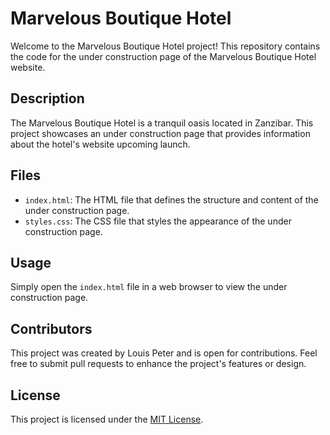 # Marvelous Boutique Hotel

Welcome to the Marvelous Boutique Hotel project! This repository contains the code for the under construction page of the Marvelous Boutique Hotel website.

## Description

The Marvelous Boutique Hotel is a tranquil oasis located in Zanzibar. This project showcases an under construction page that provides information about the hotel's website upcoming launch.

## Files

- `index.html`: The HTML file that defines the structure and content of the under construction page.
- `styles.css`: The CSS file that styles the appearance of the under construction page.

## Usage

Simply open the `index.html` file in a web browser to view the under construction page.

## Contributors

This project was created by Louis Peter and is open for contributions. Feel free to submit pull requests to enhance the project's features or design.

## License

This project is licensed under the [MIT License](LICENSE).

